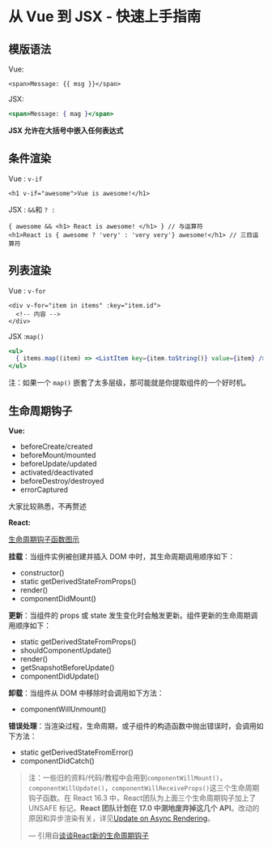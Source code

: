 # 从 Vue 到 JSX - 快速上手指南



## 模版语法

Vue: 

```vue
<span>Message: {{ msg }}</span>
```

JSX:

```jsx
<span>Message: { mag }</span>
```

**JSX 允许在大括号中嵌入任何表达式**

## 条件渲染

Vue : `v-if`

```vue
<h1 v-if="awesome">Vue is awesome!</h1>
```

JSX : `&&`和 `? :`

```react
{ awesome && <h1> React is awesome! </h1> } // 与运算符
<h1>React is { awesome ? 'very' : 'very very'} awesome!</h1> // 三目运算符
```

## 列表渲染

Vue : `v-for`

```vue
<div v-for="item in items" :key="item.id">
  <!-- 内容 -->
</div>
```

JSX :`map()`

```jsx
<ul>
  { items.map((item) => <ListItem key={item.toString()} value={item} />) }
</ul>
```

注：如果一个 `map()` 嵌套了太多层级，那可能就是你提取组件的一个好时机。

## 生命周期钩子

**Vue:**

- beforeCreate/created
- beforeMount/mounted
- beforeUpdate/updated
- activated/deactivated
- beforeDestroy/destroyed
- errorCaptured

大家比较熟悉，不再赘述

**React:**

[生命周期钩子函数图示]([http://projects.wojtekmaj.pl/react-lifecycle-methods-diagram/](http://projects.wojtekmaj.pl/react-lifecycle-methods-diagram/))

**挂载**：当组件实例被创建并插入 DOM 中时，其生命周期调用顺序如下：

- constructor()
- static getDerivedStateFromProps()
- render()
- componentDidMount()

**更新**：当组件的 props 或 state 发生变化时会触发更新。组件更新的生命周期调用顺序如下：

- static getDerivedStateFromProps()
- shouldComponentUpdate()
- render()
- getSnapshotBeforeUpdate()
- componentDidUpdate()

**卸载**：当组件从 DOM 中移除时会调用如下方法：

- componentWillUnmount()

**错误处理**：当渲染过程，生命周期，或子组件的构造函数中抛出错误时，会调用如下方法：

- static getDerivedStateFromError()
- componentDidCatch()

> 注：一些旧的资料/代码/教程中会用到`componentWillMount()`，`componentWillUpdate()`，`componentWillReceiveProps()`这三个生命周期钩子函数。在 React 16.3 中，React团队为上面三个生命周期钩子加上了 UNSAFE 标记。**React 团队计划在 17.0 中测地废弃掉这几个 API**。改动的原因和异步渲染有关，详见[Update on Async Rendering](https://reactjs.org/blog/2018/03/27/update-on-async-rendering.html#initializing-state)。
>
> — 引用自[谈谈React新的生命周期钩子](https://juejin.im/post/5b72d8fbe51d45662b0752af)